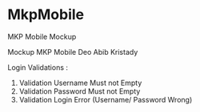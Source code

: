 # MkpMobile
MKP Mobile Mockup


Mockup MKP Mobile
Deo Abib Kristady

Login Validations :
1. Validation Username Must not Empty
2. Validation Password Must not Empty
3. Validation Login Error (Username/ Password Wrong)
